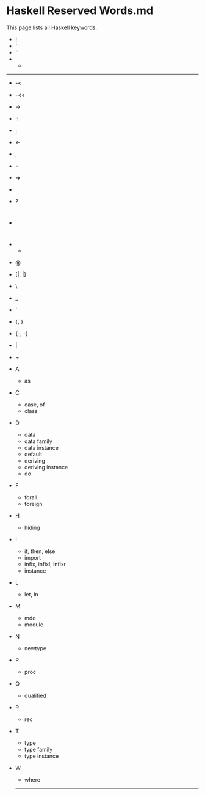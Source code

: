 # Haskell  Reserved Words.md

This page lists all Haskell keywords.

  - !
  - '
  - ''
  - -
  - --
  - -<
  - -<<
  - ->
  - ::
  - ;
  - <-
  - ,
  - =
  - =>
  - >
  - ?
  - #
  - *
  - @
  - [|, |]
  - \
  - _
  - `
  - {, }
  - {-, -}
  - |
  - ~
- A
  - as
- C
  - case, of
  - class
- D
  - data
  - data family
  - data instance
  - default
  - deriving
  - deriving instance
  - do
- F
  - forall
  - foreign
- H
  - hiding
- I 
  - if, then, else
  - import
  - infix, infixl, infixr
  - instance
- L
  - let, in
- M
  - mdo
  - module
- N
  - newtype
- P
  - proc
- Q
  - qualified
- R
  - rec
- T
  - type
  - type family
  - type instance
- W
  - where
  
  ---
